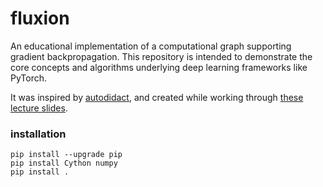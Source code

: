 # fluxion
An educational implementation of a computational graph supporting gradient backpropagation. 
This repository is intended to demonstrate the core concepts and algorithms underlying deep learning frameworks like PyTorch.

It was inspired by [autodidact](https://github.com/mattjj/autodidact), 
and created while working through [these lecture slides](https://www.cs.toronto.edu/~duvenaud/talks/Johnson-Automatic-Differentiation.pdf). 


### installation

```
pip install --upgrade pip
pip install Cython numpy
pip install .
```